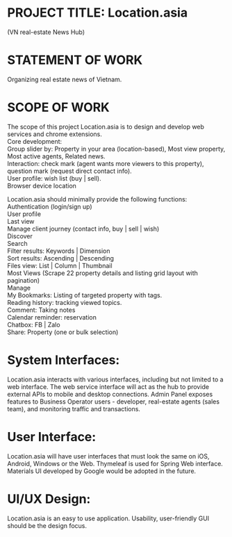 # PROJECT TITLE: Location.asia
(VN real-estate News Hub)

# STATEMENT OF WORK
Organizing real estate news of Vietnam.  

# SCOPE OF WORK
The scope of this project Location.asia is to design and develop web services and chrome extensions.  
Core development:  
Group slider by: Property in your area (location-based), Most view property, Most active agents, Related news.  
Interaction: check mark (agent wants more viewers to this property), question mark (request direct contact info).  
User profile: wish list (buy | sell).  
Browser device location  
  
Location.asia should minimally provide the following functions:  
Authentication (login/sign up)  
User profile  
Last view  
Manage client journey (contact info, buy | sell | wish)  
Discover  
Search  
Filter results: Keywords | Dimension  
Sort results: Ascending | Descending  
Files view: List | Column | Thumbnail  
Most Views (Scrape 22 property details and listing grid layout with pagination)  
Manage  
My Bookmarks: Listing of targeted property with tags.  
Reading history: tracking viewed topics.  
Comment: Taking notes  
Calendar reminder: reservation  
Chatbox: FB | Zalo  
Share: Property (one or bulk selection)  
  
# System Interfaces:
Location.asia interacts with various interfaces, including but not limited to a web interface. The web service interface will act as the hub to provide external APIs to mobile and desktop connections. Admin Panel exposes features to Business Operator users - developer, real-estate agents (sales team), and monitoring traffic and transactions.  
 
# User Interface:
Location.asia will have user interfaces that must look the same on iOS, Android, Windows or the Web. Thymeleaf is used for Spring Web interface. Materials UI developed by Google would be adopted in the future.

# UI/UX Design:  
Location.asia is an easy to use application. Usability, user-friendly GUI should be the design focus.


